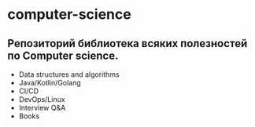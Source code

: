 # computer-science

## Репозиторий библиотека всяких полезностей по Computer science. 

- Data structures and algorithms
- Java/Kotlin/Golang
- CI/CD
- DevOps/Linux
- Interview Q&A
- Books

